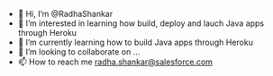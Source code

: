- 👋 Hi, I’m @RadhaShankar
- 👀 I’m interested in learning how build, deploy and lauch Java apps through Heroku
- 🌱 I’m currently learning how to build Java apps through Heroku
- 💞️ I’m looking to collaborate on ...
- 📫 How to reach me radha.shankar@salesforce.com

<!---
RadhaShankx/RadhaShankx is a ✨ special ✨ repository because its `README.md` (this file) appears on your GitHub profile.
You can click the Preview link to take a look at your changes.
--->
